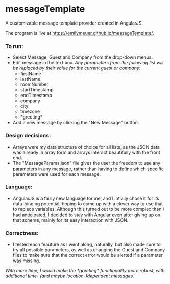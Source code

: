 # messageTemplate

A customizable message template provider created in AngularJS.

The program is live at https://emilymeuer.github.io/messageTemplate/.

### To run:
 - Select Message, Guest and Company from the drop-down menus.
 - Edit message in the text box.
    _Any parameters from the following list will be replaced by their value for the current guest or company:_
    - firstName
    - lastName
    - roomNumber
    - startTimestamp
    - endTimestamp
    - company
    - city
    - timezone
    - \*greeting*
 - Add a new message by clicking the "New Message" button.
    
### Design decisions:
 - Arrays were my data structure of choice for all lists, as the JSON data was already in array form and arrays interact beautifully with the front end.
 - The "MessageParams.json" file gives the user the freedom to use any parameters in any message, rather than having to define which specific parameters were used for each message.

### Language:
 - AngularJS is a fairly new language for me, and I intially chose it for its data-binding potential, hoping to come up with a clever way to use that to replace variables.  Although this turned out to be more complex than I had anticipated, I decided to stay with Angular even after giving up on that scheme, mainly for its easy interaction with JSON.

### Correctness:
 - I tested each feauture as I went along, naturally, but also made sure to try all possible parameters, as well as changing the Guest and Company files to make sure that the correct error would be alerted if a parameter was missing.

_With more time, I would make the \*greeting\* functionality more robust, with additional time- (and maybe location-)dependent messages._
